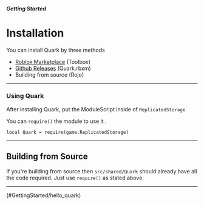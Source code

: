 ##### Getting Started

# Installation

You can install Quark by three methods

- [Roblox Marketplace](https://create.roblox.com/store/asset/105183088809550/Quark) (Toolbox)
- [Github Releases](https://github.com/creepersaur/quark/releases/latest) (Quark.rbxm)
- Building from source (Rojo)

---

### Using Quark

After installing Quark, put the ModuleScript inside of `ReplicatedStorage`.

You can `require()` the module to use it .

```luau
local Quark = require(game.ReplicatedStorage)
```

---

## Building from Source

If you're building from source then `src/shared/Quark` should already have all the code required. Just use `require()` as stated above.

---

<!NextPage|Hello Quark>(#GettingStarted/hello_quark)
